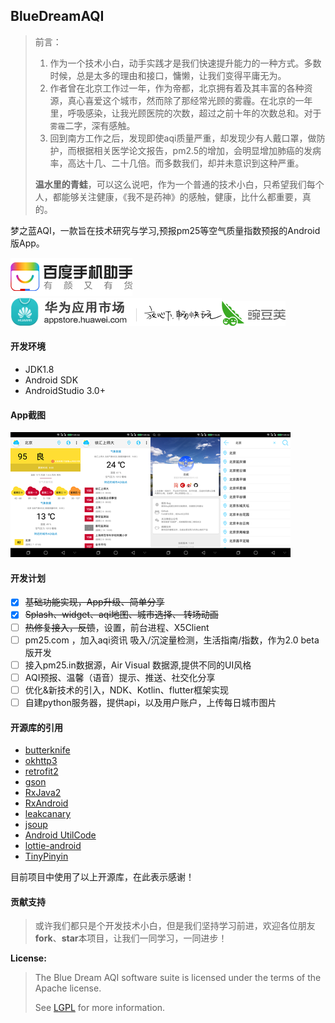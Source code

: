## BlueDreamAQI

> 前言：
>
> 1. 作为一个技术小白，动手实践才是我们快速提升能力的一种方式。多数时候，总是太多的理由和接口，慵懒，让我们变得平庸无为。
> 2. 作者曾在北京工作过一年，作为帝都，北京拥有着及其丰富的各种资源，真心喜爱这个城市，然而除了那经常光顾的雾霾。在北京的一年里，呼吸感染，让我光顾医院的次数，超过之前十年的次数总和。对于`雾霾`二字，深有感触。
> 3. 回到南方工作之后，发现即使aqi质量严重，却发现少有人戴口罩，做防护，而根据相关医学论文报告，pm2.5的增加，会明显增加肺癌的发病率，高达十几、二十几倍。而多数我们，却并未意识到这种严重。
>
> **温水里的青蛙**，可以这么说吧，作为一个普通的技术小白，只希望我们每个人，都能够关注健康，《我不是药神》的感触，健康，比什么都重要，真的。

梦之蓝AQI，一款旨在技术研究与学习,预报pm25等空气质量指数预报的Android版App。

[![get form baiduAppStore](./images/baiduAppStore.png)](http://shouji.baidu.com/software/23722654.html)[![get from HuaweiAppStore](./images/huawei_appstore.png)](http://app.hicloud.com/app/C100221047)[![get from HuaweiAppStore](./images/wandoujia.png)](http://www.wandoujia.com/apps-in.zhiwei.aqi)

#### 开发环境

- JDK1.8
- Android SDK
- AndroidStudio 3.0+

#### App截图

![北京AQI图1](/images/img_aqi_beijing.png)![北京AQI图2](./images/img_aqi_nearby.png)![关于开发者](./images/img_aqi_about.png)![搜索界面](./images/img_search_city.png)

#### 开发计划

- [x] ~~基础功能实现，App升级、简单分享~~
- [x] ~~Splash、widget、aqi地图、城市选择、 转场动画~~
- [ ] ~~热修复接入，反馈~~，设置，前台进程、X5Client
- [ ]  pm25.com ，加入aqi资讯 吸入/沉淀量检测，生活指南/指数，作为2.0 beta版开发
- [ ] 接入pm25.in数据源，Air Visual 数据源,提供不同的UI风格
- [ ] AQI预报、温馨（语音）提示、推送、社交化分享
- [ ] 优化&新技术的引入，NDK、Kotlin、flutter框架实现
- [ ] 自建python服务器，提供api，以及用户账户，上传每日城市图片

#### 开源库的引用

-  [butterknife](https://github.com/JakeWharton/butterknife)
- [okhttp3](https://github.com/square/okhttp)
- [retrofit2](https://github.com/square/retrofit)
- [gson](https://github.com/google/gson)
- [RxJava2](https://github.com/ReactiveX/RxJava)
- [RxAndroid](https://github.com/ReactiveX/RxAndroid)
- [leakcanary](https://github.com/square/leakcanary)
- [jsoup](https://github.com/jhy/jsoup)
- [Android UtilCode](https://github.com/Blankj/AndroidUtilCode)
- [lottie-android](https://github.com/airbnb/lottie-android)
- [TinyPinyin](https://github.com/promeG/TinyPinyin)

目前项目中使用了以上开源库，在此表示感谢！

#### 贡献支持

> 或许我们都只是个开发技术小白，但是我们坚持学习前进，欢迎各位朋友**fork**、**star**本项目，让我们一同学习，一同进步！

**License:**

> The Blue Dream AQI software suite is licensed under the terms of the Apache license.
>
> See [LGPL](./LICENSE,"开源协议") for more information.

